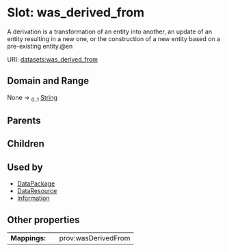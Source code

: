 
# Slot: was_derived_from


A derivation is a transformation of an entity into another, an update of an entity resulting in a new one, or the construction of a new entity based on a pre-existing entity.@en

URI: [datasets:was_derived_from](https://w3id.org/linkml/manifesto/was_derived_from)


## Domain and Range

None &#8594;  <sub>0..1</sub> [String](types/String.md)

## Parents


## Children


## Used by

 * [DataPackage](DataPackage.md)
 * [DataResource](DataResource.md)
 * [Information](Information.md)

## Other properties

|  |  |  |
| --- | --- | --- |
| **Mappings:** | | prov:wasDerivedFrom |

